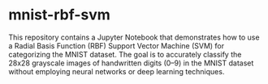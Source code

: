 # mnist-rbf-svm
This repository contains a Jupyter Notebook that demonstrates how to use a Radial Basis Function (RBF) Support Vector Machine (SVM) for categorizing the MNIST dataset. The goal is to accurately classify the 28x28 grayscale images of handwritten digits (0–9) in the MNIST dataset without employing neural networks or deep learning techniques.
